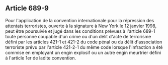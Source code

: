 Article 689-9
----
Pour l'application de la convention internationale pour la répression des
attentats terroristes, ouverte à la signature à New York le 12 janvier 1998,
peut être poursuivie et jugé dans les conditions prévues à l'article 689-1 toute
personne coupable d'un crime ou d'un délit d'acte de terrorisme défini par les
articles 421-1 et 421-2 du code pénal ou du délit d'association terroriste prévu
par l'article 421-2-1 du même code lorsque l'infraction a été commise en
employant un engin explosif ou un autre engin meurtrier défini à l'article 1er
de ladite convention.
